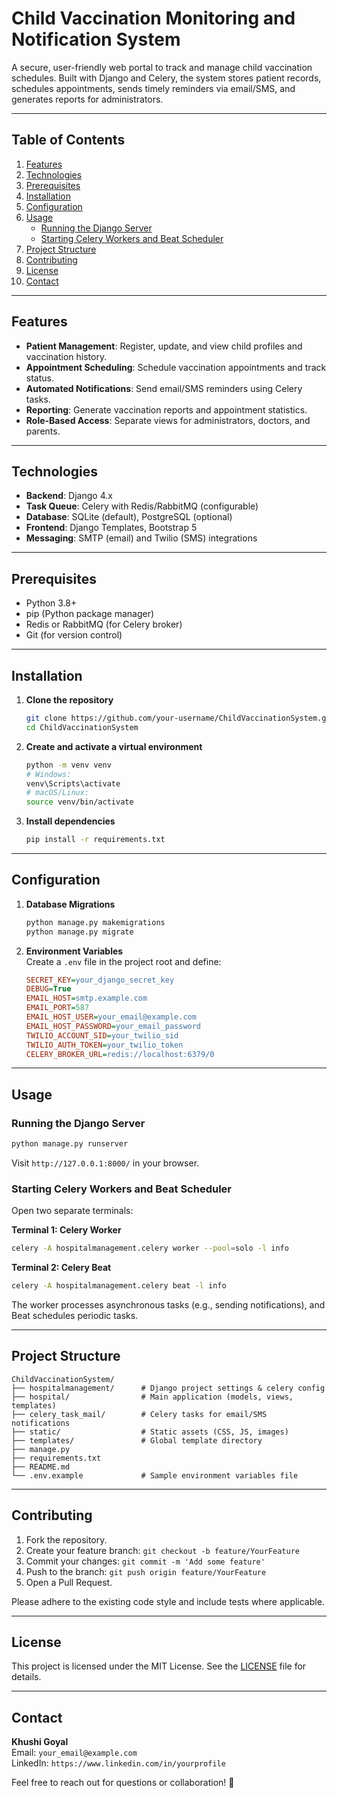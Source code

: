 # Child Vaccination Monitoring and Notification System

A secure, user-friendly web portal to track and manage child vaccination schedules. Built with Django and Celery, the system stores patient records, schedules appointments, sends timely reminders via email/SMS, and generates reports for administrators.

---

## Table of Contents
1. [Features](#features)
2. [Technologies](#technologies)
3. [Prerequisites](#prerequisites)
4. [Installation](#installation)
5. [Configuration](#configuration)
6. [Usage](#usage)
   - [Running the Django Server](#running-the-django-server)
   - [Starting Celery Workers and Beat Scheduler](#starting-celery-workers-and-beat-scheduler)
7. [Project Structure](#project-structure)
8. [Contributing](#contributing)
9. [License](#license)
10. [Contact](#contact)

---

## Features

- **Patient Management**: Register, update, and view child profiles and vaccination history.
- **Appointment Scheduling**: Schedule vaccination appointments and track status.
- **Automated Notifications**: Send email/SMS reminders using Celery tasks.
- **Reporting**: Generate vaccination reports and appointment statistics.
- **Role-Based Access**: Separate views for administrators, doctors, and parents.

---

## Technologies

- **Backend**: Django 4.x
- **Task Queue**: Celery with Redis/RabbitMQ (configurable)
- **Database**: SQLite (default), PostgreSQL (optional)
- **Frontend**: Django Templates, Bootstrap 5
- **Messaging**: SMTP (email) and Twilio (SMS) integrations

---

## Prerequisites

- Python 3.8+
- pip (Python package manager)
- Redis or RabbitMQ (for Celery broker)
- Git (for version control)

---

## Installation

1. **Clone the repository**
   ```bash
   git clone https://github.com/your-username/ChildVaccinationSystem.git
   cd ChildVaccinationSystem
   ```

2. **Create and activate a virtual environment**  
   ```bash
   python -m venv venv
   # Windows:
   venv\Scripts\activate
   # macOS/Linux:
   source venv/bin/activate
   ```

3. **Install dependencies**  
   ```bash
   pip install -r requirements.txt
   ```

---

## Configuration

1. **Database Migrations**  
   ```bash
   python manage.py makemigrations
   python manage.py migrate
   ```

2. **Environment Variables**  
   Create a `.env` file in the project root and define:
   ```ini
   SECRET_KEY=your_django_secret_key
   DEBUG=True
   EMAIL_HOST=smtp.example.com
   EMAIL_PORT=587
   EMAIL_HOST_USER=your_email@example.com
   EMAIL_HOST_PASSWORD=your_email_password
   TWILIO_ACCOUNT_SID=your_twilio_sid
   TWILIO_AUTH_TOKEN=your_twilio_token
   CELERY_BROKER_URL=redis://localhost:6379/0
   ```

---

## Usage

### Running the Django Server

```bash
python manage.py runserver
```  
Visit `http://127.0.0.1:8000/` in your browser.

### Starting Celery Workers and Beat Scheduler

Open two separate terminals:

**Terminal 1: Celery Worker**
```bash
celery -A hospitalmanagement.celery worker --pool=solo -l info
```

**Terminal 2: Celery Beat**
```bash
celery -A hospitalmanagement.celery beat -l info
```

The worker processes asynchronous tasks (e.g., sending notifications), and Beat schedules periodic tasks.

---

## Project Structure

```
ChildVaccinationSystem/
├── hospitalmanagement/      # Django project settings & celery config
├── hospital/                # Main application (models, views, templates)
├── celery_task_mail/        # Celery tasks for email/SMS notifications
├── static/                  # Static assets (CSS, JS, images)
├── templates/               # Global template directory
├── manage.py
├── requirements.txt
├── README.md
└── .env.example             # Sample environment variables file
```

---

## Contributing

1. Fork the repository.
2. Create your feature branch: `git checkout -b feature/YourFeature`
3. Commit your changes: `git commit -m 'Add some feature'`
4. Push to the branch: `git push origin feature/YourFeature`
5. Open a Pull Request.

Please adhere to the existing code style and include tests where applicable.

---

## License

This project is licensed under the MIT License. See the [LICENSE](LICENSE) file for details.

---

## Contact

**Khushi Goyal**  
Email: `your_email@example.com`  
LinkedIn: `https://www.linkedin.com/in/yourprofile`

Feel free to reach out for questions or collaboration! 🎉




